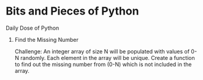 # Bits and Pieces of Python 

Daily Dose of Python
1. Find the Missing Number

    Challenge:
    An integer array of size N will be populated with values of 0-N randomly.
    Each element in the array will be unique. Create a function to find out the missing number
    from (0-N) which is not included in the array.
